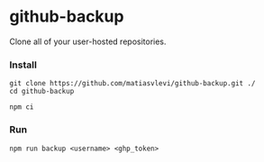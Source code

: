 # github-backup
 
Clone all of your user-hosted repositories.


### Install

```
git clone https://github.com/matiasvlevi/github-backup.git ./
cd github-backup
```

```
npm ci
```


### Run

```
npm run backup <username> <ghp_token>
```
